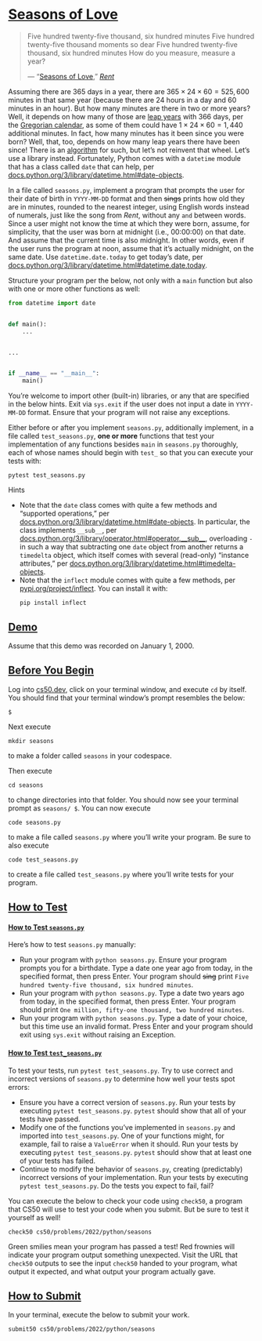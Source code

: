 # [Seasons of Love</a>](#seasons-of-love)

> Five hundred twenty-five thousand, six hundred minutes
> Five hundred twenty-five thousand moments so dear
> Five hundred twenty-five thousand, six hundred minutes
> How do you measure, measure a year?
>
> — “[Seasons of Love](https://en.wikipedia.org/wiki/Seasons_of_Love),”
> [*Rent*](https://en.wikipedia.org/wiki/Rent_(musical))

Assuming there are 365 days in a year, there are
365 × 24 × 60 = 525, 600 minutes in that same year (because there are 24
hours in a day and 60 minutes in an hour). But how many minutes are
there in two or more years? Well, it depends on how many of those are
[leap years](https://en.wikipedia.org/wiki/Leap_year) with 366 days, per
the [Gregorian
calendar](https://en.wikipedia.org/wiki/Gregorian_calendar), as some of
them could have 1 × 24 × 60 = 1, 440 additional minutes. In fact, how
many minutes has it been since you were born? Well, that, too, depends
on how many leap years there have been since! There is an
[algorithm](https://en.wikipedia.org/wiki/Leap_year#Algorithm) for such,
but let’s not reinvent that wheel. Let’s use a library instead.
Fortunately, Python comes with a `datetime` module that has a class
called `date` that can help, per
[docs.python.org/3/library/datetime.html#date-objects](https://docs.python.org/3/library/datetime.html#date-objects).

In a file called `seasons.py`, implement a program that prompts the user
for their date of birth in `YYYY-MM-DD` format and then ~~sings~~ prints
how old they are in minutes, rounded to the nearest integer, using
English words instead of numerals, just like the song from *Rent*,
without any `and` between words. Since a user might not know the time at
which they were born, assume, for simplicity, that the user was born at
midnight (i.e., 00:00:00) on that date. And assume that the current time
is also midnight. In other words, even if the user runs the program at
noon, assume that it’s actually midnight, on the same date. Use
`datetime.date.today` to get today’s date, per
[docs.python.org/3/library/datetime.html#datetime.date.today](https://docs.python.org/3/library/datetime.html#datetime.date.today).

Structure your program per the below, not only with a `main` function
but also with one or more other functions as well:

``` python
from datetime import date


def main():
    ...


...


if __name__ == "__main__":
    main()
```

You’re welcome to import other (built-in) libraries, or any that are
specified in the below hints. Exit via `sys.exit` if the user does not
input a date in `YYYY-MM-DD` format. Ensure that your program will not
raise any exceptions.

Either before or after you implement `seasons.py`, additionally
implement, in a file called `test_seasons.py`, **one or more** functions
that test your implementation of any functions besides `main` in
`seasons.py` thoroughly, each of whose names should begin with `test_`
so that you can execute your tests with:

``` highlight
pytest test_seasons.py
```

Hints

-   Note that the `date` class comes with
    quite a few methods and “supported operations,” per
    [docs.python.org/3/library/datetime.html#date-objects](https://docs.python.org/3/library/datetime.html#date-objects).
    In particular, the class implements `__sub__`, per
    [docs.python.org/3/library/operator.html#operator.\_\_sub\_\_](https://docs.python.org/3/library/operator.html#operator.__sub__),
    overloading `-` in such a way that subtracting one `date` object
    from another returns a `timedelta` object, which itself comes with
    several (read-only) “instance attributes,” per
    [docs.python.org/3/library/datetime.html#timedelta-objects](https://docs.python.org/3/library/datetime.html#timedelta-objects).
-   Note that the `inflect` module comes with
    quite a few methods, per
    [pypi.org/project/inflect](https://pypi.org/project/inflect/). You
    can install it with:
    ``` highlight
    pip install inflect
    ```


## [Demo</a>](#demo)

Assume that this demo was recorded on January 1, 2000.


## [Before You Begin</a>](#before-you-begin)

Log into [cs50.dev](https://cs50.dev/), click on your terminal window,
and execute `cd` by itself. You should find that your terminal window’s
prompt resembles the below:

``` highlight
$
```

Next execute

``` highlight
mkdir seasons
```

to make a folder called `seasons` in your codespace.

Then execute

``` highlight
cd seasons
```

to change directories into that folder. You should now see your terminal
prompt as `seasons/ $`. You can now execute

``` highlight
code seasons.py
```

to make a file called `seasons.py` where you’ll write your program. Be
sure to also execute

``` highlight
code test_seasons.py
```

to create a file called `test_seasons.py` where you’ll write tests for
your program.


## [How to Test</a>](#how-to-test)


#### [How to Test `seasons.py`](#how-to-test-seasonspy)

Here’s how to test `seasons.py` manually:

-   Run your program with
    `python seasons.py`. Ensure your program prompts you for a
    birthdate. Type a date one year ago from today, in the specified
    format, then press Enter. Your program should ~~sing~~ print
    `Five hundred twenty-five thousand, six hundred minutes`.
-   Run your program with
    `python seasons.py`. Type a date two years ago from today, in the
    specified format, then press Enter. Your program should print
    `One million, fifty-one thousand, two hundred minutes`.
-   Run your program with
    `python seasons.py`. Type a date of your choice, but this time use
    an invalid format. Press Enter and your program should exit using
    `sys.exit` without raising an Exception.

#### [How to Test `test_seasons.py`](#how-to-test-test_seasonspy)

To test your tests, run `pytest test_seasons.py`. Try to use correct and
incorrect versions of `seasons.py` to determine how well your tests spot
errors:

-   Ensure you have a correct version of
    `seasons.py`. Run your tests by executing `pytest test_seasons.py`.
    `pytest` should show that all of your tests have passed.
-   Modify one of the functions you’ve
    implemented in `seasons.py` and imported into `test_seasons.py`. One
    of your functions might, for example, fail to raise a `ValueError`
    when it should. Run your tests by executing
    `pytest test_seasons.py`. `pytest` should show that at least one of
    your tests has failed.
-   Continue to modify the behavior of
    `seasons.py`, creating (predictably) incorrect versions of your
    implementation. Run your tests by executing
    `pytest test_seasons.py`. Do the tests you expect to fail, fail?

You can execute the below to check your code using `check50`, a program
that CS50 will use to test your code when you submit. But be sure to
test it yourself as well!

``` highlight
check50 cs50/problems/2022/python/seasons
```

Green smilies mean your program has passed a test! Red frownies will
indicate your program output something unexpected. Visit the URL that
`check50` outputs to see the input `check50` handed to your program,
what output it expected, and what output your program actually gave.


## [How to Submit</a>](#how-to-submit)

In your terminal, execute the below to submit your work.

``` highlight
submit50 cs50/problems/2022/python/seasons
```
